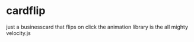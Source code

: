# cardflip
just a businesscard that flips on click
the animation library is the all mighty velocity.js
